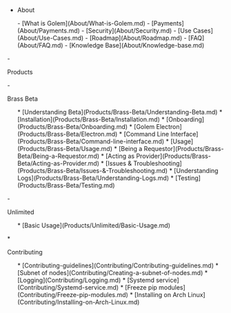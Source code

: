 <!-- docs/_sidebar.md -->

- <p class="category">About</p>
<ul class="app-sub-sidebar">
- [What is Golem](About/What-is-Golem.md)
- [Payments](About/Payments.md)
- [Security](About/Security.md)
- [Use Cases](About/Use-Cases.md)
- [Roadmap](About/Roadmap.md)
- [FAQ](About/FAQ.md)
- [Knowledge Base](About/Knowledge-base.md)</ul> 
- <p class="category">Products</p>
- <p class="product">Brass Beta</p>
<ul class="app-sub-sidebar">
* [Understanding Beta](Products/Brass-Beta/Understanding-Beta.md)
* [Installation](Products/Brass-Beta/Installation.md)
* [Onboarding](Products/Brass-Beta/Onboarding.md)
* [Golem Electron](Products/Brass-Beta/Electron.md)
* [Command Line Interface](Products/Brass-Beta/Command-line-interface.md)
* [Usage](Products/Brass-Beta/Usage.md)
* [Being a Requestor](Products/Brass-Beta/Being-a-Requestor.md)
* [Acting as Provider](Products/Brass-Beta/Acting-as-Provider.md)
* [Issues & Troubleshooting](Products/Brass-Beta/Issues-&-Troubleshooting.md)
* [Understanding Logs](Products/Brass-Beta/Understanding-Logs.md)
* [Testing](Products/Brass-Beta/Testing.md)</ul>
- <p class="product">Unlimited</p>
<ul class="app-sub-sidebar">
* [Basic Usage](Products/Unlimited/Basic-Usage.md)</ul>
* <p class="category">Contributing</p>
<ul class="app-sub-sidebar">
* [Contributing-guidelines](Contributing/Contributing-guidelines.md)
* [Subnet of nodes](Contributing/Creating-a-subnet-of-nodes.md)
* [Logging](Contributing/Logging.md)
* [Systemd service](Contributing/Systemd-service.md)
* [Freeze pip modules](Contributing/Freeze-pip-modules.md)
* [Installing on Arch Linux](Contributing/Installing-on-Arch-Linux.md)</ul>